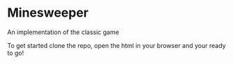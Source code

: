 # Minesweeper
An implementation of the classic game

To get started clone the repo, open the html in your browser and your ready to go!
